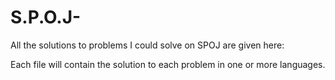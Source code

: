 # S.P.O.J-

All the solutions to problems I could solve on SPOJ are given here:

Each file will contain the solution to each problem in one or more languages.

